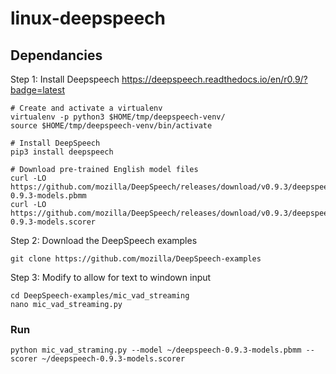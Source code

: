 # linux-deepspeech

## Dependancies

Step 1: Install Deepspeech
https://deepspeech.readthedocs.io/en/r0.9/?badge=latest
```
# Create and activate a virtualenv
virtualenv -p python3 $HOME/tmp/deepspeech-venv/
source $HOME/tmp/deepspeech-venv/bin/activate

# Install DeepSpeech
pip3 install deepspeech

# Download pre-trained English model files
curl -LO https://github.com/mozilla/DeepSpeech/releases/download/v0.9.3/deepspeech-0.9.3-models.pbmm
curl -LO https://github.com/mozilla/DeepSpeech/releases/download/v0.9.3/deepspeech-0.9.3-models.scorer
```

Step 2: Download the DeepSpeech examples
```
git clone https://github.com/mozilla/DeepSpeech-examples
```

Step 3: Modify to allow for text to windown input
```
cd DeepSpeech-examples/mic_vad_streaming
nano mic_vad_streaming.py
```

### Run
```
python mic_vad_straming.py --model ~/deepspeech-0.9.3-models.pbmm --scorer ~/deepspeech-0.9.3-models.scorer
```


